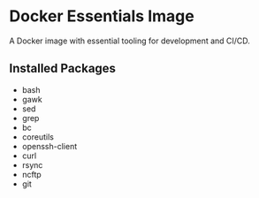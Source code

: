 # Docker Essentials Image

A Docker image with essential tooling for development and CI/CD.

## Installed Packages

- bash
- gawk
- sed
- grep
- bc
- coreutils
- openssh-client
- curl
- rsync
- ncftp
- git
